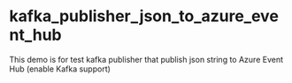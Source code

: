 # kafka_publisher_json_to_azure_event_hub
This demo is for test kafka publisher that publish json string to Azure Event Hub (enable Kafka support)
